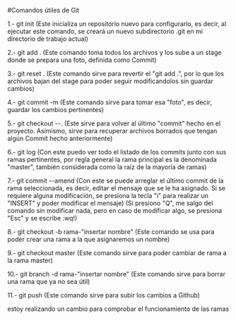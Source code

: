#Comandos útiles de Git

1.- git init (Este inicializa un repositorio nuevo para configurarlo, es decir, al ejecutar este comando, se creará un nuevo subdirectorio .git en mi directorio de trabajo actual)

2.- git add . (Este comando toma todos los archivos y los sube a un stage donde se prepara una foto, definida como Commit)

3.- git reset . (Este comando sirve para revertir el "git add .", por lo que los archivos bajan del stage para poder seguir modificandolos sin guardar cambios)

4.- git commit -m (Este comando sirve para tomar esa "foto", es decir, guardar los cambios pertinentes)

5.- git checkout --. (Este sirve para volver al último "commit" hecho en el proyecto. Asímismo, sirve para recuperar archivos borrados que tengan algún Commit hecho anteriormente)

6.- git log (Con este puedo ver todo el listado de los commits junto con sus ramas pertinentes, por regla general la rama principal es la denominada "master", también considerada como la raíz de la mayoría de ramas)

7.- git commit --amend (Con este se puede arreglar el último commit de la rama seleccionada, es decir, editar el mensaje que se le ha asignado. Si se requiere alguna modificación, se presiona la tecla "i" para realizar un "INSERT" y poder modificar el mensaje) (Si presiono "Q", me salgo del comando sin modificar nada, pero en caso de modificar algo, se presiona "Esc" y se escribe :wq!)

8.- git checkout -b rama-"insertar nombre" (Este comando se usa para poder crear una rama a la que asignaremos un nombre)

9.- git checkout master (Este comando sirve para poder cambiar de rama a la rama master)

10.- git branch -d rama-"insertar nombre" (Este comando sirve para borrar una rama que ya no sea útil)

11.- git push (Este comando sirve para subir los cambios a Github)

estoy realizando un cambio para comprobar el funcionamiento de las ramas